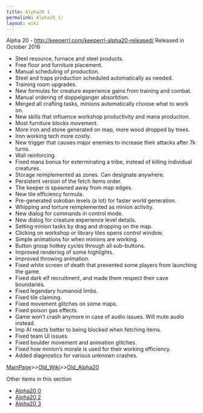 ```yaml
---
title: Alpha20 1
permalink: Alpha20_1/
layout: wiki
---
```


	
Alpha 20 - http://keeperrl.com/keeperrl-alpha20-released/
Released in October 2016

* Steel resource, furnace and steel products.
* Free floor and furniture placement.
* Manual scheduling of production.
* Steel and traps production scheduled automatically as needed.
* Training room upgrades.
* New formulas for creature experience gains from training and combat.
* Manual ordering of doppelganger absorbtion.
* Merged all crafting tasks, minions automatically choose what to work on.
* New skills that influence workshop productivity and mana production.
* Most furniture blocks movement.
* More iron and stone generated on map, more wood dropped by trees.
* Iron working tech more costly.
* New trigger that causes major enemies to increase their attacks after 7k turns.
* Wall reinforcing.
* Fixed mana bonus for exterminating a tribe, instead of killing individual creatures.
* Storage reimplemented as zones. Can designate anywhere.
* Persistent version of the fetch items order.
* The keeper is spawned away from map edges.
* New tile efficiency formula.
* Pre-generated sokoban levels (a lot) for faster world generation.
* Whipping and torture reimplemented as minion activity.
* New dialog for commands in control mode.
* New dialog for creature experience level details.
* Setting minion tasks by drag and dropping on the map.
* Clicking on workshop or library tiles opens control window.
* Simple animations for when minions are working.
* Button group hotkey cycles through all sub-buttons.
* Improved rendering of some highlights.
* Improved throwing animation.
* Fixed white screen of death that prevented some players from launching the game.
* Fixed dark elf recruitment, and made them respect their cave boundaries.
* Fixed legendary humanoid limbs.
* Fixed tile claiming.
* Fixed movement glitches on some maps.
* Fixed poison gas effects.
* Game won’t crash anymore in case of audio issues. Will mute audio instead.
* Imp AI reacts better to being blocked when fetching items.
* Fixed team UI issues.
* Fixed boulder movement and animation glitches.
* Fixed how minion’s morale is used for their working efficiency.
* Added diagnostics for various unknown crashes.

[MainPage](/keeperrl_wiki/ "wikilink")>>[Old_Wiki](/keeperrl_wiki/Old_Wiki "wikilink")>>[Old_Alpha20](/keeperrl_wiki/Old_Alpha20 "wikilink")

Other items in this section
-    [Alpha20 0](/keeperrl_wiki/Alpha20_0 "wikilink")
-    [Alpha20 2](/keeperrl_wiki/Alpha20_2 "wikilink")
-    [Alpha20 3](/keeperrl_wiki/Alpha20_3 "wikilink")

